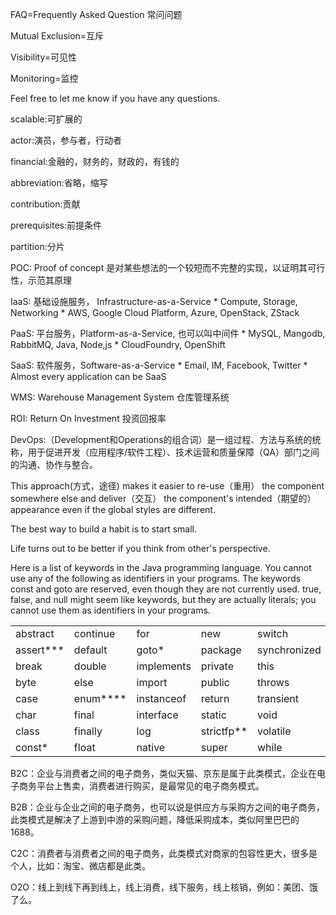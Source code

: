 FAQ=Frequently Asked Question 常问问题

Mutual Exclusion=互斥

Visibility=可见性

Monitoring=监控

Feel free to let me know if you have any questions.

scalable:可扩展的

actor:演员，参与者，行动者

financial:金融的，财务的，财政的，有钱的

abbreviation:省略，缩写

contribution:贡献

prerequisites:前提条件

partition:分片

POC: Proof of concept 是对某些想法的一个较短而不完整的实现，以证明其可行性，示范其原理

IaaS: 基础设施服务， Infrastructure-as-a-Service
    * Compute, Storage, Networking
    * AWS, Google Cloud Platform, Azure, OpenStack, ZStack

PaaS: 平台服务，Platform-as-a-Service, 也可以叫中间件
    * MySQL, Mangodb, RabbitMQ, Java, Node,js
    * CloudFoundry, OpenShift

SaaS: 软件服务，Software-as-a-Service
    * Email, IM, Facebook, Twitter
    * Almost every application can be SaaS

WMS: Warehouse Management System 仓库管理系统

ROI: Return On Investment 投资回报率

DevOps:（Development和Operations的组合词）是一组过程、方法与系统的统称，用于促进开发（应用程序/软件工程）、技术运营和质量保障（QA）部门之间的沟通、协作与整合。

This approach(方式，途径) makes it easier to re-use（重用） the component somewhere else and deliver（交互） the component's intended（期望的） appearance even if the global styles are different.

The best way to build a habit is to start small.

Life turns out to be better if you think from other's perspective.

Here is a list of keywords in the Java programming language. You cannot use any of the following as identifiers in your programs. The keywords const and goto are reserved, even though they are not currently used. true, false, and null might seem like keywords, but they are actually literals; you cannot use them as identifiers in your programs.


|  |  |  |  |  |
|--|--|--|--|--|
| abstract | continue | for | new | switch |
| assert*** | default | goto* | package | synchronized |
| break | double | implements | private | this |
| byte | else | import | public | throws |
| case | enum**** | instanceof | return | transient |
| char | final | interface | static | void |
| class | finally | log | strictfp** | volatile |
| const* | float | native | super | while |

B2C：企业与消费者之间的电子商务，类似天猫、京东是属于此类模式，企业在电子商务平台上售卖，消费者进行购买，是最常见的电子商务模式。

B2B：企业与企业之间的电子商务，也可以说是供应方与采购方之间的电子商务，此类模式是解决了上游到中游的采购问题，降低采购成本，类似阿里巴巴的1688。

C2C：消费者与消费者之间的电子商务，此类模式对商家的包容性更大，很多是个人，比如：淘宝、微店都是此类。

O2O：线上到线下再到线上，线上消费，线下服务，线上核销，例如：美团、饿了么。